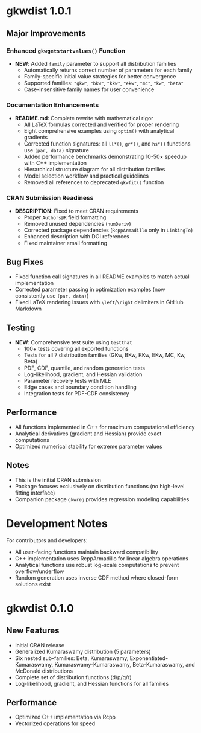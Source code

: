 # gkwdist 1.0.1

## Major Improvements

### Enhanced `gkwgetstartvalues()` Function
* **NEW**: Added `family` parameter to support all distribution families
  - Automatically returns correct number of parameters for each family
  - Family-specific initial value strategies for better convergence
  - Supported families: `"gkw"`, `"bkw"`, `"kkw"`, `"ekw"`, `"mc"`, `"kw"`, `"beta"`
  - Case-insensitive family names for user convenience

### Documentation Enhancements
* **README.md**: Complete rewrite with mathematical rigor
  - All LaTeX formulas corrected and verified for proper rendering
  - Eight comprehensive examples using `optim()` with analytical gradients
  - Corrected function signatures: all `ll*()`, `gr*()`, and `hs*()` functions use `(par, data)` signature
  - Added performance benchmarks demonstrating 10-50× speedup with C++ implementation
  - Hierarchical structure diagram for all distribution families
  - Model selection workflow and practical guidelines
  - Removed all references to deprecated `gkwfit()` function

### CRAN Submission Readiness
* **DESCRIPTION**: Fixed to meet CRAN requirements
  - Proper `Authors@R` field formatting
  - Removed unused dependencies (`numDeriv`)
  - Corrected package dependencies (`RcppArmadillo` only in `LinkingTo`)
  - Enhanced description with DOI references
  - Fixed maintainer email formatting

## Bug Fixes

* Fixed function call signatures in all README examples to match actual implementation
* Corrected parameter passing in optimization examples (now consistently use `(par, data)`)
* Fixed LaTeX rendering issues with `\left`/`\right` delimiters in GitHub Markdown

## Testing

* **NEW**: Comprehensive test suite using `testthat`
  - 100+ tests covering all exported functions
  - Tests for all 7 distribution families (GKw, BKw, KKw, EKw, MC, Kw, Beta)
  - PDF, CDF, quantile, and random generation tests
  - Log-likelihood, gradient, and Hessian validation
  - Parameter recovery tests with MLE
  - Edge cases and boundary condition handling
  - Integration tests for PDF-CDF consistency

## Performance

* All functions implemented in C++ for maximum computational efficiency
* Analytical derivatives (gradient and Hessian) provide exact computations
* Optimized numerical stability for extreme parameter values

## Notes

* This is the initial CRAN submission
* Package focuses exclusively on distribution functions (no high-level fitting interface)
* Companion package `gkwreg` provides regression modeling capabilities

# Development Notes

For contributors and developers:

* All user-facing functions maintain backward compatibility
* C++ implementation uses RcppArmadillo for linear algebra operations
* Analytical functions use robust log-scale computations to prevent overflow/underflow
* Random generation uses inverse CDF method where closed-form solutions exist

# gkwdist 0.1.0

## New Features

* Initial CRAN release
* Generalized Kumaraswamy distribution (5 parameters)
* Six nested sub-families: Beta, Kumaraswamy, Exponentiated-Kumaraswamy, 
  Kumaraswamy-Kumaraswamy, Beta-Kumaraswamy, and McDonald distributions
* Complete set of distribution functions (d/p/q/r)
* Log-likelihood, gradient, and Hessian functions for all families

## Performance

* Optimized C++ implementation via Rcpp
* Vectorized operations for speed
